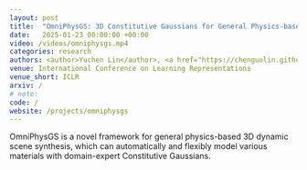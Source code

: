 ```yaml
---
layout: post
title:  "OmniPhysGS: 3D Constitutive Gaussians for General Physics-based Dynamics Generation"
date:   2025-01-23 00:00:00 +00:00
video: /videos/omniphysgs.mp4
categories: research
authors: <author>Yuchen Lin</author>, <a href="https://chenguolin.github.io/">Chenguo Lin</a>, <a href="https://atlantixjj.github.io/">Jianjin Xu</a>, <a href="http://www.muyadong.com/">Yadong Mu</a>
venue: International Conference on Learning Representations
venue_short: ICLR
arxiv: /
# note: 
code: /
website: /projects/omniphysgs
---
```

OmniPhysGS is a novel framework for general physics-based 3D dynamic scene synthesis, which can automatically and flexibly model various materials with domain-expert Constitutive Gaussians. 